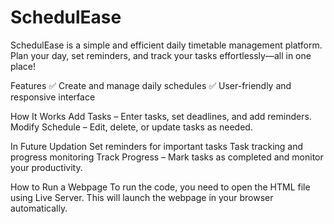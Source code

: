 # SchedulEase
SchedulEase is a simple and efficient daily timetable management platform. Plan your day, set reminders, and track your tasks effortlessly—all in one place!

Features
✅ Create and manage daily schedules
✅ User-friendly and responsive interface

How It Works
Add Tasks – Enter tasks, set deadlines, and add reminders.
Modify Schedule – Edit, delete, or update tasks as needed.

In Future Updation
Set reminders for important tasks
Task tracking and progress monitoring
Track Progress – Mark tasks as completed and monitor your productivity.

How to Run a Webpage
To run the code, you need to open the HTML file using Live Server. This will launch the webpage in your browser automatically.


